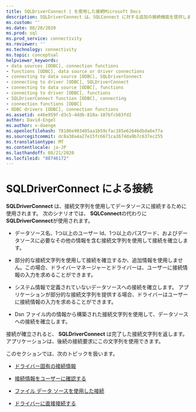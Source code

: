 ```yaml
---
title: SQLDriverConnect | を使用した接続Microsoft Docs
description: SQLDriverConnect は、SQLConnect に対する追加の接続機能を提供します。詳細については、ユーザーにプロンプトを表示するオプションも含まれています。
ms.custom: ''
ms.date: 08/20/2020
ms.prod: sql
ms.prod_service: connectivity
ms.reviewer: ''
ms.technology: connectivity
ms.topic: conceptual
helpviewer_keywords:
- data sources [ODBC], connection functions
- functions [ODBC], data source or driver connections
- connecting to data source [ODBC], SQLDriverConnect
- connecting to driver [ODBC], SQLDriverConnect
- connecting to data source [ODBC], functions
- connecting to driver [ODBC], functions
- SQLDriverConnect function [ODBC], connecting
- connection functions [ODBC]
- ODBC drivers [ODBC], connection functions
ms.assetid: e46e959f-d3c5-4ddb-810a-107bfcb83fd2
author: David-Engel
ms.author: v-daenge
ms.openlocfilehash: 78186e903405aa1b59cfac185e62646dbda6e77a
ms.sourcegitcommit: dc8a30a4a27e15fc6671ca2674da9b7c637ec255
ms.translationtype: MT
ms.contentlocale: ja-JP
ms.lasthandoff: 08/21/2020
ms.locfileid: "88746172"
---
```

# <a name="connecting-with-sqldriverconnect"></a>SQLDriverConnect による接続

**SQLDriverConnect** は、接続文字列を使用してデータソースに接続するために使用されます。 次のシナリオでは、 **SQLConnect**の代わりに**SQLDriverConnect**が使用されます。  
  
- データソース名、1つ以上のユーザー Id、1つ以上のパスワード、およびデータソースに必要なその他の情報を含む接続文字列を使用して接続を確立します。  
  
- 部分的な接続文字列を使用して接続を確立するか、追加情報を使用しません。この場合、ドライバーマネージャーとドライバーは、ユーザーに接続情報の入力を求めることができます。  
  
- システム情報で定義されていないデータソースへの接続を確立します。 アプリケーションが部分的な接続文字列を提供する場合、ドライバーはユーザーに接続情報の入力を求めることができます。  
  
- Dsn ファイル内の情報から構築された接続文字列を使用して、データソースへの接続を確立します。  
  
接続が確立されると、 **SQLDriverConnect** は完了した接続文字列を返します。 アプリケーションは、後続の接続要求にこの文字列を使用できます。

このセクションでは、次のトピックを扱います。  
  
- [ドライバー固有の接続情報](driver-specific-connection-information.md)  
  
- [接続情報をユーザーに確認する](prompting-the-user-for-connection-information.md)  
  
- [ファイル データ ソースを使用した接続](connecting-using-file-data-sources.md)  
  
- [ドライバーに直接接続する](connecting-directly-to-drivers.md)
